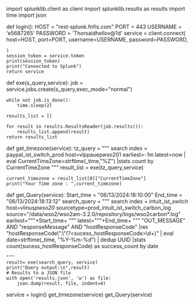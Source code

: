 import splunklib.client as client
import splunklib.results as results
import time
import json


def login():
    HOST = "rest-splunk.fnfis.com"
    PORT = 443
    USERNAME = 'e5687265'
    PASSWORD = 'Thorsaidhellov@1d'
    service = client.connect(
        host=HOST,
        port=PORT,
        username=USERNAME,
        password=PASSWORD,
        
    )
    session_token = service.token
    print(session_token)
    print("Connected to Splunk")
    return service

def exe(s_query,service):
    job = service.jobs.create(s_query,exec_mode="normal")

    while not job.is_done():
        time.sleep(2)

    results_list = []
    
    for result in results.ResultsReader(job.results()):
        results_list.append(result)
    return results_list

def get_timezone(service):
    tz_query = """
    search index = paypal_ist_switch_prod host=vlppauepwso201 earliest=-1m latest=now
    | eval CurrentTimeZone=strftime(_time,"%Z") 
    |stats count by CurrentTimeZone
    """
    result_list = exe(tz_query,service)
    
    current_timezone = result_list[0]["CurrentTimeZone"] 
    print("Your Time zone : ",current_timezone)  
    
def get_Query(service):
    Start_time = "06/13/2024:18:10:00"
    End_time = "06/13/2024:18:13:12"
    search_query = """
    search index = intuit_ist_switch host=vlinus*pwso20* sourcetype=prod_intuit_ist_switch_carbon_log source="/data/wso2/wso2am-3.2.0/repository/logs/wso2carbon*.log"
    earliest="""+Start_time+ """ latest="""+End_time+ """
    "OUT_MESSAGE" AND "responseMessage" AND "hostResponseCode" |rex "hostResponseCode\\"\:\\"(?<sucess_hostResponseCode>\d+)"
    | eval date=strftime(_time, "%Y-%m-%d") | dedup UUID |stats count(sucess_hostResponseCode) as success_count by date

    """
    result= exe(search_query, service)
    print("Query output:\n",result)
    # Results to a JSON file
    with open('results.json', 'w') as file:
        json.dump(result, file, indent=4)


service = login()
get_timezone(service)
get_Query(service)
